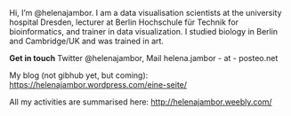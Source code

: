 Hi, I’m @helenajambor. I am a data visualisation scientists at the university hospital Dresden, lecturer at Berlin Hochschule für Technik for bioinformatics, and trainer in data visualization. 
I studied biology in Berlin and Cambridge/UK and was trained in art.   



**Get in touch** Twitter @helenajambor, Mail helena.jambor - at - posteo.net 

My blog (not gibhub yet, but coming): 
https://helenajambor.wordpress.com/eine-seite/

All my activities are summarised here: 
http://helenajambor.weebly.com/

<!---
helenajambor/helenajambor is a ✨ special ✨ repository because its `README.md` (this file) appears on your GitHub profile.
You can click the Preview link to take a look at your changes.
--->
